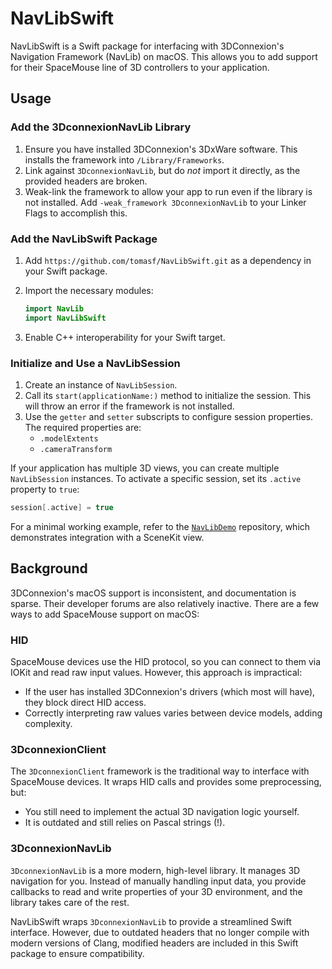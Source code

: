 # NavLibSwift

NavLibSwift is a Swift package for interfacing with 3DConnexion's Navigation Framework (NavLib) on macOS. This allows you to add support for their SpaceMouse line of 3D controllers to your application.

## Usage

### Add the 3DconnexionNavLib Library

1. Ensure you have installed 3DConnexion's 3DxWare software. This installs the framework into `/Library/Frameworks`.
2. Link against `3DconnexionNavLib`, but do *not* import it directly, as the provided headers are broken.
3. Weak-link the framework to allow your app to run even if the library is not installed. Add `-weak_framework 3DconnexionNavLib` to your Linker Flags to accomplish this.

### Add the NavLibSwift Package

1. Add `https://github.com/tomasf/NavLibSwift.git` as a dependency in your Swift package.

2. Import the necessary modules:

   ```swift
   import NavLib
   import NavLibSwift
   ```
   
3. Enable C++ interoperability for your Swift target.

### Initialize and Use a NavLibSession

1. Create an instance of `NavLibSession`.
2. Call its `start(applicationName:)` method to initialize the session. This will throw an error if the framework is not installed.
3. Use the `getter` and `setter` subscripts to configure session properties. The required properties are:
   - `.modelExtents`
   - `.cameraTransform`

If your application has multiple 3D views, you can create multiple `NavLibSession` instances. To activate a specific session, set its `.active` property to `true`:

   ```swift
   session[.active] = true
   ```

For a minimal working example, refer to the [`NavLibDemo`](https://github.com/tomasf/NavLibDemo) repository, which demonstrates integration with a SceneKit view.

## Background

3DConnexion's macOS support is inconsistent, and documentation is sparse. Their developer forums are also relatively inactive. There are a few ways to add SpaceMouse support on macOS:

### HID

SpaceMouse devices use the HID protocol, so you can connect to them via IOKit and read raw input values. However, this approach is impractical:
- If the user has installed 3DConnexion's drivers (which most will have), they block direct HID access.
- Correctly interpreting raw values varies between device models, adding complexity.

### 3DconnexionClient

The `3DconnexionClient` framework is the traditional way to interface with SpaceMouse devices. It wraps HID calls and provides some preprocessing, but:
- You still need to implement the actual 3D navigation logic yourself.
- It is outdated and still relies on Pascal strings (!).

### 3DconnexionNavLib

`3DconnexionNavLib` is a more modern, high-level library. It manages 3D navigation for you. Instead of manually handling input data, you provide callbacks to read and write properties of your 3D environment, and the library takes care of the rest.

NavLibSwift wraps `3DconnexionNavLib` to provide a streamlined Swift interface. However, due to outdated headers that no longer compile with modern versions of Clang, modified headers are included in this Swift package to ensure compatibility.
